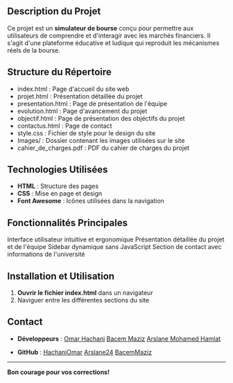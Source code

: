 ##  Description du Projet
Ce projet est un **simulateur de bourse** conçu pour permettre aux utilisateurs de comprendre et d'interagir avec les marchés financiers. Il s'agit d'une plateforme éducative et ludique qui reproduit les mécanismes réels de la bourse.

## Structure du Répertoire

- index.html : Page d'accueil du site web
- projet.html : Présentation détaillée du projet
- presentation.html : Page de présentation de l'équipe
- evolution.html : Page d'avancement du projet
- objectif.html : Page de présentation des objéctifs du projet
- contactus.html : Page de contact
- style.css : Fichier de style pour le design du site
- Images/ : Dossier contenant les images utilisées sur le site
- cahier_de_charges.pdf : PDF du cahier de charges du projet

##  Technologies Utilisées

- **HTML** : Structure des pages
- **CSS** : Mise en page et design
- **Font Awesome** : Icônes utilisées dans la navigation

## Fonctionnalités Principales

Interface utilisateur intuitive et ergonomique 
Présentation détaillée du projet et de l'équipe
Sidebar dynamique sans JavaScript
Section de contact avec informations de l'université

##  Installation et Utilisation


1. **Ouvrir le fichier index.html** dans un navigateur
2. Naviguer entre les différentes sections du site

## Contact

- **Développeurs** : [Omar Hachani](omar.hachani@etu.cyu.fr)
                     [Bacem Maziz](bacem.maziz@etu.cyu.fr)
                     [Arslane Mohamed Hamlat](mohamed-arslane.hamlat@etu.cyu.fr)
  
- **GitHub** : [HachaniOmar](https://github.com/HachaniOmar)
               [Arslane24](https://github.com/HachaniOmar)
               [BacemMaziz](https://github.com/HachaniOmar)

---
**Bon courage pour vos corrections!**
